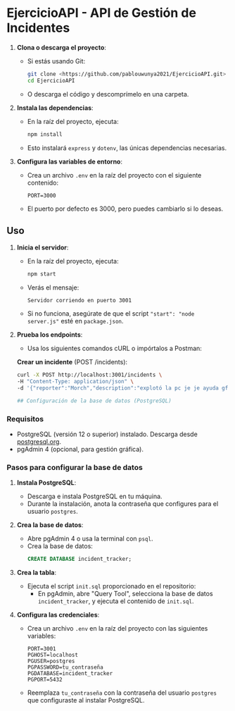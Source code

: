 # EjercicioAPI - API de Gestión de Incidentes



1. **Clona o descarga el proyecto**:
   - Si estás usando Git:
     ```bash
     git clone <https://github.com/pablouwunya2021/EjercicioAPI.git>
     cd EjercicioAPI
     ```
   - O descarga el código y descomprímelo en una carpeta.

2. **Instala las dependencias**:
   - En la raíz del proyecto, ejecuta:
     ```bash
     npm install
     ```
   - Esto instalará `express` y `dotenv`, las únicas dependencias necesarias.

3. **Configura las variables de entorno**:
   - Crea un archivo `.env` en la raíz del proyecto con el siguiente contenido:
     ```
     PORT=3000
     ```
   - El puerto por defecto es 3000, pero puedes cambiarlo si lo deseas.


## Uso

1. **Inicia el servidor**:
   - En la raíz del proyecto, ejecuta:
     ```bash
     npm start
     ```
   - Verás el mensaje:
     ```
     Servidor corriendo en puerto 3001
     ```
   - Si no funciona, asegúrate de que el script `"start": "node server.js"` esté en `package.json`.

2. **Prueba los endpoints**:
   - Usa los siguientes comandos cURL o impórtalos a Postman:

   **Crear un incidente** (POST /incidents):
   ```bash
   curl -X POST http://localhost:3001/incidents \
   -H "Content-Type: application/json" \
   -d '{"reporter":"Morch","description":"explotó la pc je je ayuda gfesito","status":"pendiente"}'

   ## Configuración de la base de datos (PostgreSQL)

### Requisitos
- PostgreSQL (versión 12 o superior) instalado. Descarga desde [postgresql.org](https://www.postgresql.org/download/).
- pgAdmin 4 (opcional, para gestión gráfica).

### Pasos para configurar la base de datos
1. **Instala PostgreSQL**:
   - Descarga e instala PostgreSQL en tu máquina.
   - Durante la instalación, anota la contraseña que configures para el usuario `postgres`.


2. **Crea la base de datos**:
   - Abre pgAdmin 4 o usa la terminal con `psql`.
   - Crea la base de datos:
     ```sql
     CREATE DATABASE incident_tracker;
     ```

3. **Crea la tabla**:
   - Ejecuta el script `init.sql` proporcionado en el repositorio:
     - En pgAdmin, abre "Query Tool", selecciona la base de datos `incident_tracker`, y ejecuta el contenido de `init.sql`.


4. **Configura las credenciales**:
   - Crea un archivo `.env` en la raíz del proyecto con las siguientes variables:
     ```
     PORT=3001
     PGHOST=localhost
     PGUSER=postgres
     PGPASSWORD=tu_contraseña
     PGDATABASE=incident_tracker
     PGPORT=5432
     ```
   - Reemplaza `tu_contraseña` con la contraseña del usuario `postgres` que configuraste al instalar PostgreSQL.
